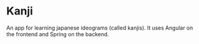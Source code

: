# Kanji

An app for learning japanese ideograms (called kanjis).
It uses Angular on the frontend and Spring on the backend.
